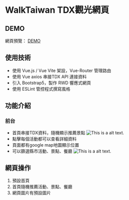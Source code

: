 # WalkTaiwan TDX觀光網頁

## DEMO
網頁預覽： [DEMO](https://walktaiwan-b15c8.web.app/#/)

## 使用技術
* 使用 Vue.js / Vue Vite 架設，Vue-Router 管理路由
* 使用 Vue axios 串接TDX API 連接資料
* 引入 Bootstrap5，製作 RWD 響應式網頁
* 使用 ESLint 管控程式撰寫風格


## 功能介紹

### 前台
* 首頁串接TDX資料，隨機顯示推薦景點
![This is a alt text.](https://i.imgur.com/SzfyQDo.jpg)
* 點擊每個活動都可以查看詳細資料
* 頁面都有google map地圖顯示位置
* 可以篩選縣市活動、景點、餐廳
![This is a alt text.](https://i.imgur.com/buxgQKH.jpg)


##  網頁操作
1. 預設首頁 
2. 首頁隨機推薦活動、景點、餐廳
3. 網頁圖片有預設圖片

